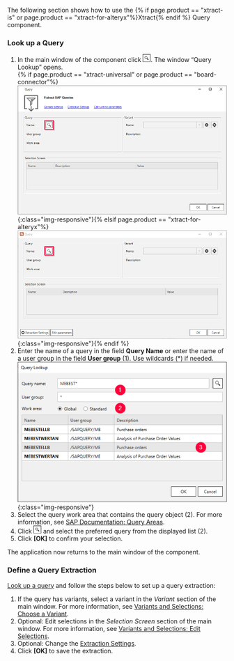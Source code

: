 
The following section shows how to use the {% if page.product == "xtract-is" or page.product == "xtract-for-alteryx"%}Xtract{% endif %} Query component.

### Look up a Query

1. In the main window of the component click ![magnifying-glass](/img/content/icons/magnifying-glass.png).
The window “Query Lookup” opens.<br>
{% if page.product == "xtract-universal" or page.product == "board-connector"%}![Variants-Section](/img/content/xu/empty-Query.png){:class="img-responsive"}{% elsif page.product == "xtract-for-alteryx"%}![Query](/img/content/xfa/empty-Query.png){:class="img-responsive"}{% endif %}
2. Enter the name of a query in the field **Query Name** or enter the name of a user group in the field **User group** (1). Use wildcards (*) if needed. <br>
![Look Up Hierarchy](/img/content/query/query-lookup.png){:class="img-responsive"}
3. Select the query work area that contains the query object (2). For more information, see [SAP Documentation: Query Areas](https://help.sap.com/doc/saphelp_nw74/7.4.16/en-us/4e/3bdad0b8503b0fe10000000a42189e/frameset.htm).
4. Click ![magnifying-glass](/img/content/icons/magnifying-glass.png) and select the preferred query from the displayed list (2).
5. Click **[OK]** to confirm your selection.

The application now returns to the main window of the component.

### Define a Query Extraction
<!--- ### Eine Query Extraktion Einrichten -->

[Look up a query](#look-up-a-query) and follow the steps below to set up a query extraction:

1. If the query has variants, select a variant in the *Variant* section of the main window.
For more information, see [Variants and Selections: Choose a Variant](./variants-and-selections#choose-a-variant).<br>
2. Optional: Edit selections in the *Selection Screen* section of the main window. For more information, see [Variants and Selections: Edit Selections](./variants-and-selections#edit-selections).<br>
3. Optional: Change the [Extraction Settings](./extraction-settings).
4. Click **[OK]** to save the extraction.
